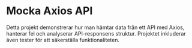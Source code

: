 # Mocka Axios API

Detta projekt demonstrerar hur man hämtar data från ett API med Axios, hanterar fel och analyserar API-responsens struktur. Projektet inkluderar även tester för att säkerställa funktionaliteten.
